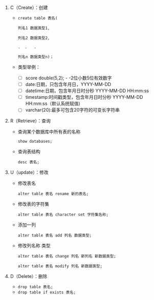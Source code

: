 1. C（Create）：创建

   - ```mysqlSQ
     create table 表名(
     
     列名1 数据类型1,
     
     列名2 数据类型2,
     
     .	.	.
     
     列名n 数据类型n)；
     ```

   - 类型举例：

     - [ ] score double(5,2); - -2位小数5位有效数字
     - [ ] date:日期，只包含年月日，YYYY-MM-DD
     - [ ] datetime:日期，包含年月日时分秒 YYYY-MM-DD HH:mm:ss
     - [ ] timestamp:时间戳类型，包含年月日时分秒  YYYY-MM-DD HH:mm:ss（默认系统赋值)
     - [ ] varchar(20):最多可包含20字符的可变长字符串

2. R（Retrieve）：查询

   - 查询某个数据库中所有表的名称

     `show databases;`

   - 查询表结构

     `desc 表名;`

3. U（update）：修改

   - 修改表名

     `alter table 表名 rename 新的表名;`

   - 修改表的字符集

     `alter table 表名 character set 字符集名称;`

   - 添加一列

     `alter table 表名 add 列名 数据类型;`

   - 修改列名称 类型

     `alter table 表名 change 列名 新列名 新数据类型;`

     `alter table 表名 modify 列名 新数据类型;`

4. D（Delete）：删除

   - `drop table 表名;`
   - `drop table if exists 表名;`

